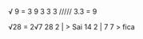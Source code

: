 √ 9 = 3
9    3
3    3
///// 3.3 = 9

√28 = 2√7
28    2 |
            > Sai
14    2 |
7      7 > fica